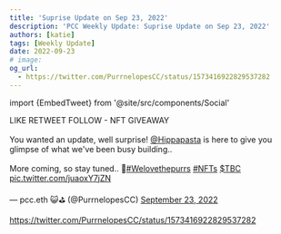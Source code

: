 ```yaml
---
title: 'Suprise Update on Sep 23, 2022'
description: 'PCC Weekly Update: Suprise Update on Sep 23, 2022'
authors: [katie]
tags: [Weekly Update]
date: 2022-09-23
# image:
og_url:
  - https://twitter.com/PurrnelopesCC/status/1573416922829537282
---
```


import {EmbedTweet} from '@site/src/components/Social'

<EmbedTweet>
  <p lang="en" dir="ltr">
    LIKE RETWEET FOLLOW - NFT GIVEAWAY<br /><br />You wanted an update, well
    surprise!
    <a href="https://twitter.com/Hippapasta?ref_src=twsrc%5Etfw">@Hippapasta</a>
    is here to give you glimpse of what we&#39;ve been busy building..
    <br /><br />More coming, so stay tuned.. 🔔<a
      href="https://twitter.com/hashtag/Welovethepurrs?src=hash&amp;ref_src=twsrc%5Etfw"
      >#Welovethepurrs</a
    >
    <a href="https://twitter.com/hashtag/NFTs?src=hash&amp;ref_src=twsrc%5Etfw"
      >#NFTs</a
    >
    <a
      href="https://twitter.com/search?q=%24TBC&amp;src=ctag&amp;ref_src=twsrc%5Etfw"
      >$TBC</a
    >
    <a href="https://t.co/juaoxY7jZN">pic.twitter.com/juaoxY7jZN</a>
  </p>
  &mdash; pcc.eth 😺⛳️ (@PurrnelopesCC)
  <a
    href="https://twitter.com/PurrnelopesCC/status/1573416922829537282?ref_src=twsrc%5Etfw"
    >September 23, 2022</a
  >
</EmbedTweet>

<!--truncate-->

https://twitter.com/PurrnelopesCC/status/1573416922829537282
